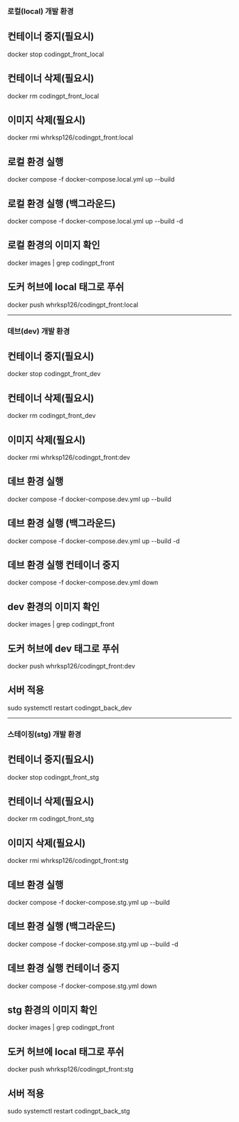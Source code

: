 ### 로컬(local) 개발 환경

## 컨테이너 중지(필요시)
docker stop codingpt_front_local

## 컨테이너 삭제(필요시)
docker rm codingpt_front_local

## 이미지 삭제(필요시)
docker rmi whrksp126/codingpt_front:local

## 로컬 환경 실행
docker compose -f docker-compose.local.yml up --build

## 로컬 환경 실행 (백그라운드)
docker compose -f docker-compose.local.yml up --build -d

## 로컬 환경의 이미지 확인
docker images | grep codingpt_front

## 도커 허브에 local 태그로 푸쉬
docker push whrksp126/codingpt_front:local

---

### 데브(dev) 개발 환경

## 컨테이너 중지(필요시)
docker stop codingpt_front_dev

## 컨테이너 삭제(필요시)
docker rm codingpt_front_dev

## 이미지 삭제(필요시)
docker rmi whrksp126/codingpt_front:dev

## 데브 환경 실행
docker compose -f docker-compose.dev.yml up --build

## 데브 환경 실행 (백그라운드)
docker compose -f docker-compose.dev.yml up --build -d

## 데브 환경 실행 컨테이너 중지
docker compose -f docker-compose.dev.yml down

## dev 환경의 이미지 확인
docker images | grep codingpt_front

## 도커 허브에 dev 태그로 푸쉬
docker push whrksp126/codingpt_front:dev

## 서버 적용
sudo systemctl restart codingpt_back_dev


---

### 스테이징(stg) 개발 환경


## 컨테이너 중지(필요시)
docker stop codingpt_front_stg

## 컨테이너 삭제(필요시)
docker rm codingpt_front_stg

## 이미지 삭제(필요시)
docker rmi whrksp126/codingpt_front:stg

## 데브 환경 실행
docker compose -f docker-compose.stg.yml up --build

## 데브 환경 실행 (백그라운드)
docker compose -f docker-compose.stg.yml up --build -d

## 데브 환경 실행 컨테이너 중지
docker compose -f docker-compose.stg.yml down

## stg 환경의 이미지 확인
docker images | grep codingpt_front

## 도커 허브에 local 태그로 푸쉬
docker push whrksp126/codingpt_front:stg

## 서버 적용
sudo systemctl restart codingpt_back_stg
